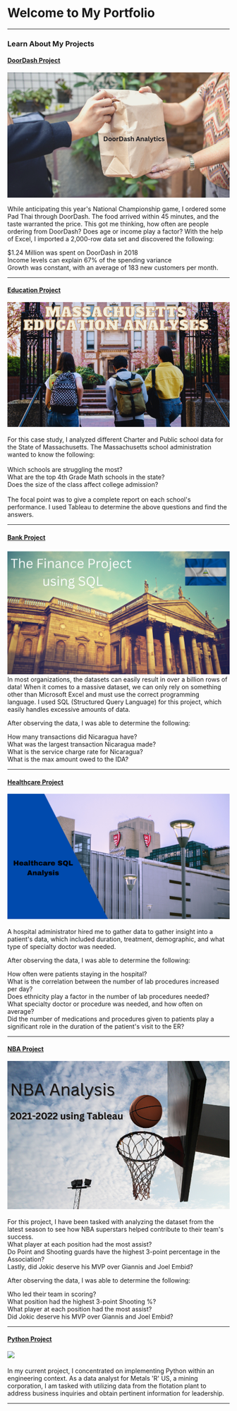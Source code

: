 # Welcome to My Portfolio

---

### Learn About My Projects


#### [DoorDash Project](/DoorDash.md)
[<img src="images/DoorDash.png"/>](https://www.linkedin.com/pulse/doordash-analysis-rick-mata/?trackingId=1TrDIKgSSYeoevKGD3hWXw%3D%3D)

While anticipating this year's National Championship game, I ordered some Pad Thai through DoorDash. The food arrived within 45 minutes, and the taste warranted the price. This got me thinking, how often are people ordering from DoorDash? Does age or income play a factor?
With the help of Excel, I imported a 2,000-row data set and discovered the following: <br>

$1.24 Million was spent on DoorDash in 2018 <br>
Income levels can explain 67% of the spending variance <br>
Growth was constant, with an average of 183 new customers per month.<br>

---
#### [Education Project]()
[<img src="images/MEP.png"/>](https://www.linkedin.com/pulse/massachusetts-school-analytics-rick-mata/?trackingId=ogjZ3nLNQ%2BaTsiDIpuccYQ%3D%3D) <br> <br>
For this case study, I analyzed different Charter and Public school data for the State of Massachusetts. The Massachusetts school administration wanted to know the following: <br> <br>
Which schools are struggling the most? <br>
What are the top 4th Grade Math schools in the state? <br>
Does the size of the class affect college admission? <br> <br>
The focal point was to give a complete report on each school's performance. I used Tableau to determine the above questions and find the answers.


---
#### [Bank Project]()
[<img src= "images/The%20Finance%20Project%20using%20SQL.png"/>](https://www.linkedin.com/pulse/finance-project-using-sql-rick-mata/?trackingId=92JtTVIOQOaQYlaadELfoA%3D%3D)
In most organizations, the datasets can easily result in over a billion rows of data! When it comes to a massive dataset, we can only rely on something other
than Microsoft Excel and must use the correct programming language. I used SQL (Structured Query Language) for this project, which easily handles excessive 
amounts of data.<br>

After observing the data, I was able to determine the following: <br>

How many transactions did Nicaragua have? <br>
What was the largest transaction Nicaragua made? <br>
What is the service charge rate for Nicaragua? <br>
What is the max amount owed to the IDA? <br>
 

---

#### [Healthcare Project]()
[<img src="images/Healthcare%20SQL.png"/>](https://www.linkedin.com/pulse/healthcare-sql-analysis-rick-mata/?trackingId=0hyWWWeABFFezhZV%2Bazhaw%3D%3D)
<br> <br>
A hospital administrator hired me to gather data to gather insight into a patient's data, which included duration, treatment, demographic, and what type 
of specialty doctor was needed. <br>

After observing the data, I was able to determine the following: <br>

How often were patients staying in the hospital? <br>
What is the correlation between the number of lab procedures increased per day? <br>
Does ethnicity play a factor in the number of lab procedures needed? <br>
What specialty doctor or procedure was needed, and how often on average? <br>
Did the number of medications and procedures given to patients play a significant role in the duration of the patient's visit to the ER? <br>

---


#### [NBA Project]()
[<img src="images/Nba Cover.png"/>](https://www.linkedin.com/pulse/nba-analysis-2021-2022-using-tableau-rick-mata/?trackingId=yM3FK%2BU%2BVQd5s63s%2B%2BAVuA%3D%3D) <br> <br>
For this project, I have been tasked with analyzing the dataset from the latest season to see how NBA superstars helped contribute to their
team's success. <br>
What player at each position had the most assist? <br>
Do Point and Shooting guards have the highest 3-point percentage in the Association? <br>
Lastly, did Jokic deserve his MVP over Giannis and Joel Embid? <br>

After observing the data, I was able to determine the following: <br>

Who led their team in scoring? <br>
What position had the highest 3-point Shooting %? <br>
What player at each position had the most assist? <br>
Did Jokic deserve his MVP over Giannis and Joel Embid? <br>


---



#### [Python Project]()
[<img src="Python Data Analysis for Mining Operations.png"/>](https://www.linkedin.com/pulse/python-data-analysis-mining-operations-rick-mata/?published=t)
<br> <br>
In my current project, I concentrated on implementing Python within an engineering context. As a data analyst for Metals 'R' US, a mining corporation, I am tasked with utilizing data from the flotation plant to address business inquiries and obtain pertinent information for leadership.



---
